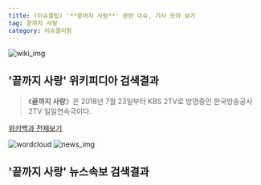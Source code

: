 ```yaml
---
title: (이슈클립) '**끝까지 사랑**' 관련 이슈, 기사 모아 보기
tag: 끝까지 사랑
category: 이슈클리핑
---
```

![wiki_img](https://user-images.githubusercontent.com/42597476/44503234-41136a80-a6d0-11e8-9071-6fc6418eafe4.png)
## **'**끝까지 사랑**'** 위키피디아 검색결과
>《**끝까지 사랑**》은 2018년 7월 23일부터 KBS 2TV로 방영중인 한국방송공사 2TV 일일연속극이다.

<a href="https://ko.wikipedia.org/wiki/끝까지 사랑" target="_blank">위키백과 전체보기</a>

![wordcloud](https://s3.ap-northeast-2.amazonaws.com/lyrics101-wordcloud/2018-09-17-1537185383.png)
![news_img](https://user-images.githubusercontent.com/42597476/44507050-1206f400-a6e4-11e8-8d98-7ffbfebb353f.png)
## **'**끝까지 사랑**'** 뉴스속보 검색결과

